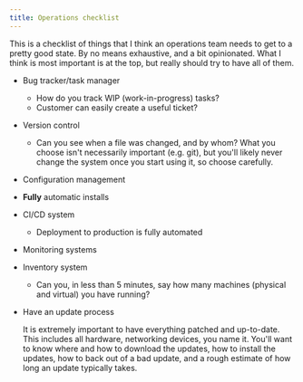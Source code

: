 ```yaml
---
title: Operations checklist
---
```


This is a checklist of things that I think an operations team needs to get to a
pretty good state. By no means exhaustive, and a bit opinionated. What I think
is most important is at the top, but really should try to have all of them.

* Bug tracker/task manager
	* How do you track WIP (work-in-progress) tasks?
	* Customer can easily create a useful ticket?
* Version control
	* Can you see when a file was changed, and by whom? What you choose isn't necessarily important (e.g. git), but you'll likely never change the system once you start using it, so choose carefully. 
* Configuration management
* **Fully** automatic installs
* CI/CD system
	* Deployment to production is fully automated
* Monitoring systems
* Inventory system
	* Can you, in less than 5 minutes, say how many machines (physical and virtual) you have running?
* Have an update process

  It is extremely important to have everything patched and up-to-date. This
  includes all hardware, networking devices, you name it. You'll want to know
  where and how to download the updates, how to install the updates, how to back
  out of a bad update, and a rough estimate of how long an update typically
  takes.

